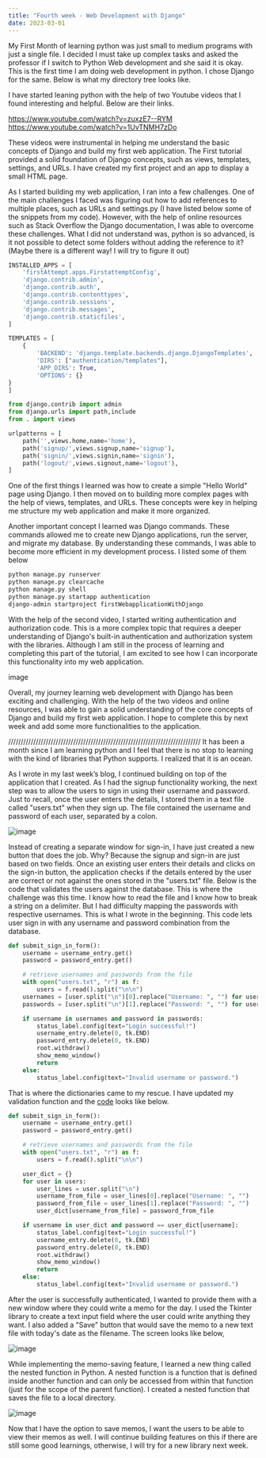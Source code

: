 ```yaml
---
title: "Fourth week - Web Development with Django"
date: 2023-03-01
---
```

My First Month of learning python was just small to medium programs with just a single file. I decided I must take up complex tasks and asked the professor if I switch to Python Web development and she said it is okay.  This is the first time I am doing web development in python. I chose Django for the same. Below is what my directory tree looks like. 
 

I have started leaning python with the help of two Youtube videos that I found interesting and helpful. Below are their links.

https://www.youtube.com/watch?v=zuxzE7--RYM 
https://www.youtube.com/watch?v=1UvTNMH7zDo 


These videos were instrumental in helping me understand the basic concepts of Django and build my first web application. The First tutorial provided a solid foundation of Django concepts, such as views, templates, settings, and URLs. I have created my first project and an app to display a small HTML page. 


As I started building my web application, I ran into a few challenges. One of the main challenges I faced was figuring out how to add references to multiple places, such as URLs and settings.py (I have listed below some of the snippets from my code). However, with the help of online resources such as Stack Overflow the Django documentation, I was able to overcome these challenges. What I did not understand was, python is so advanced, is it not possible to detect some folders without adding the reference to it? (Maybe there is a different way! I will try to figure it out)
```python
INSTALLED_APPS = [
    'firstAttempt.apps.FirstattemptConfig',
    'django.contrib.admin',
    'django.contrib.auth',
    'django.contrib.contenttypes',
    'django.contrib.sessions',
    'django.contrib.messages',
    'django.contrib.staticfiles',
]

```

```python
TEMPLATES = [
    {
        'BACKEND': 'django.template.backends.django.DjangoTemplates',
        'DIRS': ["authentication/templates"],
        'APP_DIRS': True,
        'OPTIONS': {}
}
]
```

```python
from django.contrib import admin
from django.urls import path,include
from . import views

urlpatterns = [
    path('',views.home,name='home'),
    path('signup/',views.signup,name='signup'),
    path('signin/',views.signin,name='signin'),
    path('logout/',views.signout,name='logout'),
]

```

One of the first things I learned was how to create a simple "Hello World" page using Django. I then moved on to building more complex pages with the help of views, templates, and URLs. These concepts were key in helping me structure my web application and make it more organized.

Another important concept I learned was Django commands. These commands allowed me to create new Django applications, run the server, and migrate my database. By understanding these commands, I was able to become more efficient in my development process. I listed some of them below

```bash
python manage.py runserver
python manage.py clearcache
python manage.py shell
python manage.py startapp authentication
django-admin startproject firstWebapplicationWithDjango
```

With the help of the second video, I started writing authentication and authorization code. This is a more complex topic that requires a deeper understanding of Django's built-in authentication and authorization system with the libraries. Although I am still in the process of learning and completing this part of the tutorial, I am excited to see how I can incorporate this functionality into my web application.

image

Overall, my journey learning web development with Django has been exciting and challenging. With the help of the two videos and online resources, I was able to gain a solid understanding of the core concepts of Django and build my first web application. I hope to complete this by next week and add some more functionalities to the application.





/////////////////////////////////////////////////////////////////////////////
It has been a month since I am learning python and I feel that there is no stop to learning with the kind of libraries that Python supports. I realized that it is an ocean.

As I wrote in my last week’s blog, I continued building on top of the application that I created. As I had the signup functionality working, the next step was to allow the users to sign in using their username and password. 
Just to recall, once the user enters the details, I stored them in a text file called "users.txt" when they sign up. The file contained the username and password of each user, separated by a colon. 

![image](https://user-images.githubusercontent.com/113061137/220812626-71efd9b0-1ebf-4b52-ba87-28d142c0c7f7.png)

Instead of creating a separate window for sign-in, I have just created a new button that does the job. Why? Because the signup and sign-in are just based on two fields. Once an existing user enters their details and clicks on the sign-in button, the application checks if the details entered by the user are correct or not against the ones stored in the "users.txt" file. Below is the code that validates the users against the database. This is where the challenge was this time. I know how to read the file and I know how to break a string on a delimiter. But I had difficulty mapping the passwords with respective usernames. This is what I wrote in the beginning. This code lets user sign in with any username and password combination from the database.

```Python
def submit_sign_in_form():
    username = username_entry.get()
    password = password_entry.get()

    # retrieve usernames and passwords from the file
    with open("users.txt", "r") as f:
        users = f.read().split("\n\n")
    usernames = [user.split("\n")[0].replace("Username: ", "") for user in users]
    passwords = [user.split("\n")[1].replace("Password: ", "") for user in users]

    if username in usernames and password in passwords:
        status_label.config(text="Login successful!")
        username_entry.delete(0, tk.END)
        password_entry.delete(0, tk.END)
        root.withdraw()
        show_memo_window()
        return
    else:
        status_label.config(text="Invalid username or password.")
```
That is where the dictionaries came to my rescue. I have updated my validation function and the <a href="https://github.com/AbhilashKotha/CSCI5300_LanguageLearning_Abhilash/blob/main/PythonFiles/week3/helloWorld.py">code</a> looks like below.

```Python
def submit_sign_in_form():
    username = username_entry.get()
    password = password_entry.get()

    # retrieve usernames and passwords from the file
    with open("users.txt", "r") as f:
        users = f.read().split("\n\n")

    user_dict = {}
    for user in users:
        user_lines = user.split("\n")
        username_from_file = user_lines[0].replace("Username: ", "")
        password_from_file = user_lines[1].replace("Password: ", "")
        user_dict[username_from_file] = password_from_file

    if username in user_dict and password == user_dict[username]:
        status_label.config(text="Login successful!")
        username_entry.delete(0, tk.END)
        password_entry.delete(0, tk.END)
        root.withdraw()
        show_memo_window()
        return
    else:
        status_label.config(text="Invalid username or password.")

```
After the user is successfully authenticated, I wanted to provide them with a new window where they could write a memo for the day. I used the Tkinter library to create a text input field where the user could write anything they want. I also added a "Save" button that would save the memo to a new text file with today's date as the filename.
The screen looks like below,

![image](https://user-images.githubusercontent.com/113061137/220812657-93a4b549-a23f-46e4-ba33-3382ce50cc54.png)

While implementing the memo-saving feature, I learned a new thing called the nested function in Python. A nested function is a function that is defined inside another function and can only be accessed from within that function (just for the scope of the parent function). I created a nested function that saves the file to a local directory.

![image](https://user-images.githubusercontent.com/113061137/220812694-97c3e6a6-86b7-46a6-96ab-df6467ee7f8c.png)

Now that I have the option to save memos, I want the users to be able to view their memos as well. I will continue building features on this if there are still some good learnings, otherwise, I will try for a new library next week. 

